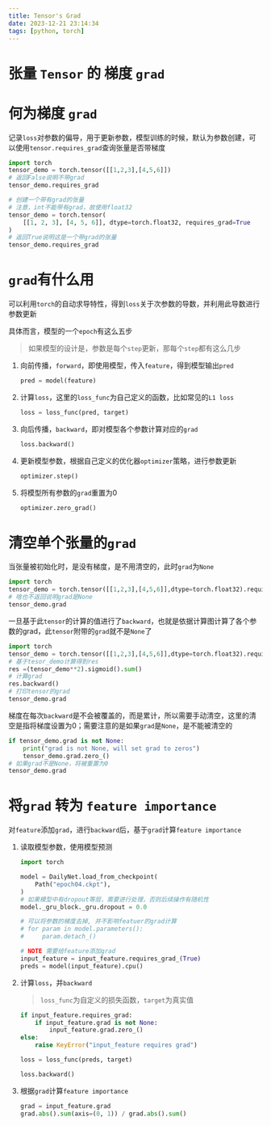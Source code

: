 ```yaml
---
title: Tensor's Grad
date: 2023-12-21 23:14:34
tags: [python, torch]
---
```

# 张量 `Tensor` 的 梯度 `grad`

# 何为梯度 `grad`

记录`loss`对参数的偏导，用于更新参数，模型训练的时候，默认为参数创建，可以使用`tensor.requires_grad`查询张量是否带梯度

```python
import torch
tensor_demo = torch.tensor([[1,2,3],[4,5,6]])
# 返回False说明不带grad
tensor_demo.requires_grad

# 创建一个带有grad的张量
# 注意，int不能带有grad，故使用float32
tensor_demo = torch.tensor(
    [[1, 2, 3], [4, 5, 6]], dtype=torch.float32, requires_grad=True
)
# 返回True说明这是一个带grad的张量
tensor_demo.requires_grad
```

# `grad`有什么用

可以利用`torch`的自动求导特性，得到`loss`关于次参数的导数，并利用此导数进行参数更新

具体而言，模型的一个`epoch`有这么五步

> 如果模型的设计是，参数是每个`step`更新，那每个`step`都有这么几步

1. 向前传播，`forward`，即使用模型，传入`feature`，得到模型输出`pred`

    ```python
    pred = model(feature)
    ```

2. 计算`loss`，这里的`loss_func`为自己定义的函数，比如常见的`L1 loss`

   ```python
   loss = loss_func(pred, target)
   ```

3. 向后传播，`backward`，即对模型各个参数计算对应的`grad`

    ```python
    loss.backward()
    ```

4. 更新模型参数，根据自己定义的优化器`optimizer`策略，进行参数更新

   ```python
   optimizer.step() 
   ```

5. 将模型所有参数的`grad`重置为0

   ```python
   optimizer.zero_grad()
   ```

# 清空单个张量的`grad`

当张量被初始化时，是没有梯度，是不用清空的，此时`grad`为`None`

```python
import torch
tensor_demo = torch.tensor([[1,2,3],[4,5,6]],dtype=torch.float32).requires_grad_(True)
# 啥也不返回说明grad是None
tensor_demo.grad
```

一旦基于此`tensor`的计算的值进行了`backward`，也就是依据计算图计算了各个参数的grad，此`tensor`附带的`grad`就不是`None`了

```python
import torch
tensor_demo = torch.tensor([[1,2,3],[4,5,6]],dtype=torch.float32).requires_grad_(True)
# 基于tesor_demo计算得到res
res =(tensor_demo**2).sigmoid().sum()
# 计算grad
res.backward()
# 打印tensor的grad
tensor_demo.grad
```

梯度在每次`backward`是不会被覆盖的，而是累计，所以需要手动清空，这里的清空是指将梯度设置为0；需要注意的是如果`grad`是`None`，是不能被清空的

```python
if tensor_demo.grad is not None:
    print("grad is not None, will set grad to zeros")
    tensor_demo.grad.zero_()
# 如果grad不是None，将被重置为0
tensor_demo.grad
```

# 将`grad` 转为 `feature importance`

对`feature`添加`grad`，进行`backward`后，基于`grad`计算`feature importance`

1. 读取模型参数，使用模型预测

   ```python
   import torch
   
   model = DailyNet.load_from_checkpoint(
       Path("epoch04.ckpt"),
   )
   # 如果模型中有dropout等层，需要进行处理，否则后续操作有随机性
   model._gru_block._gru.dropout = 0.0
   
   # 可以将参数的梯度去掉, 并不影响featuer的grad计算
   # for param in model.parameters():
   #     param.detach_()
   
   # NOTE 需要给feature添加grad
   input_feature = input_feature.requires_grad_(True)
   preds = model(input_feature).cpu()
   ```

2. 计算`loss`，并`backward`

   > `loss_func`为自定义的损失函数，`target`为真实值

   ```python
   if input_feature.requires_grad:
       if input_feature.grad is not None:
           input_feature.grad.zero_()
   else:
       raise KeyError("input_feature requires grad")
   
   loss = loss_func(preds, target)
   
   loss.backward()
   ```

3. 根据`grad`计算`feature importance`

   ```python
   grad = input_feature.grad
   grad.abs().sum(axis=(0, 1)) / grad.abs().sum()
   ```
